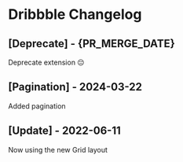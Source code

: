 # Dribbble Changelog

## [Deprecate] - {PR_MERGE_DATE}

Deprecate extension 😔

## [Pagination] - 2024-03-22

Added pagination

## [Update] - 2022-06-11

Now using the new Grid layout
